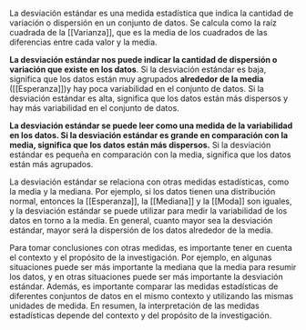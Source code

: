 La desviación estándar es una medida estadística que indica la cantidad de variación o dispersión en un conjunto de datos. Se calcula como la raíz cuadrada de la [[Varianza]], que es la media de los cuadrados de las diferencias entre cada valor y la media.

**La desviación estándar nos puede indicar la cantidad de dispersión o variación que existe en los datos**. Si la desviación estándar es baja, significa que los datos están muy agrupados **alrededor de la media** ([[Esperanza]])y hay poca variabilidad en el conjunto de datos. Si la desviación estándar es alta, significa que los datos están más dispersos y hay más variabilidad en el conjunto de datos.

**La desviación estándar se puede leer como una medida de la variabilidad en los datos. Si la desviación estándar es grande en comparación con la media, significa que los datos están más dispersos.** Si la desviación estándar es pequeña en comparación con la media, significa que los datos están más agrupados.

La desviación estándar se relaciona con otras medidas estadísticas, como la media y la mediana. Por ejemplo, si los datos tienen una distribución normal, entonces la [[Esperanza]], la [[Mediana]] y la [[Moda]] son iguales, y la desviación estándar se puede utilizar para medir la variabilidad de los datos en torno a la media. En general, cuanto mayor sea la desviación estándar, mayor será la dispersión de los datos alrededor de la media.

Para tomar conclusiones con otras medidas, es importante tener en cuenta el contexto y el propósito de la investigación. Por ejemplo, en algunas situaciones puede ser más importante la mediana que la media para resumir los datos, y en otras situaciones puede ser más importante la desviación estándar. Además, es importante comparar las medidas estadísticas de diferentes conjuntos de datos en el mismo contexto y utilizando las mismas unidades de medida. En resumen, la interpretación de las medidas estadísticas depende del contexto y del propósito de la investigación.